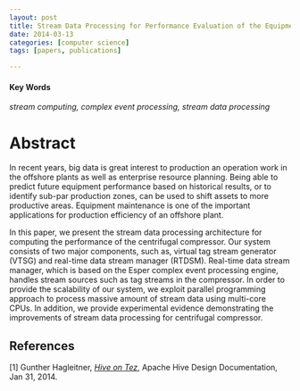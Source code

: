 ```yaml
---
layout: post
title: Stream Data Processing for Performance Evaluation of the Equipment in an Offshore Plant
date: 2014-03-13 
categories: [computer science]
tags: [papers, publications]

---
```


#### Key Words
*stream computing, complex event processing, stream data processing*


# Abstract

In recent years, big data is great interest to production an operation work in the offshore plants as well as enterprise resource planning. Being able to predict future equipment performance based on historical results, or to identify sub-par production zones, can be used to shift assets to more productive areas. Equipment maintenance is one of the important applications for production efficiency of an offshore plant. 

In this paper, we present the stream data processing architecture for computing the performance of the centrifugal compressor. Our system consists of two major components, such as, virtual tag stream generator (VTSG) and real-time data stream manager (RTDSM). Real-time data stream manager, which is based on the Esper complex event processing engine, handles stream sources such as tag streams in the compressor. In order to provide the scalability of our system, we exploit parallel programming approach to process massive amount of stream data using multi-core CPUs. In addition, we provide experimental evidence demonstrating the improvements of stream data processing for centrifugal compressor.
        

References
---
[1] Gunther Hagleitner, [*Hive on Tez*](https://cwiki.apache.org/confluence/display/Hive/Hive+on+Tez#HiveonTez-Multiplereducestages), Apache Hive Design Documentation, Jan 31, 2014.